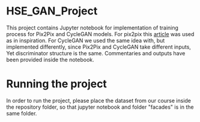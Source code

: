 # HSE_GAN_Project

This project contains Jupyter notebook for implementation of training process for Pix2Pix and CycleGAN models.
For pix2pix this [article](https://machinelearningmastery.com/how-to-implement-pix2pix-gan-models-from-scratch-with-keras/) was used as in inspiration.
For CycleGAN we used the same idea with, but implemented differently, since Pix2Pix and CycleGAN take different inputs, Yet discriminator structure is the same.
Commentaries and outputs have been provided inside the notebook.

# Running the project
In order to run the project, please place the dataset from our course inside the repository folder, so that jupyter notebook and folder "facades" is in the same folder.
